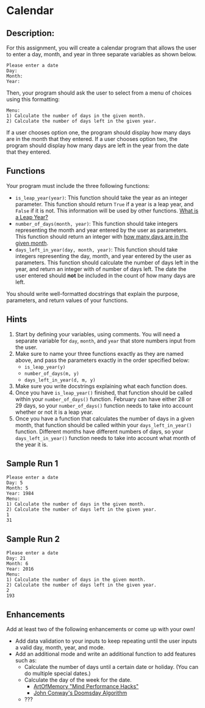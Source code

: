 # Calendar

## Description:
For this assignment, you will create a calendar program that allows the user to enter a day, month, and year in three separate variables as shown below.

```
Please enter a date
Day: 
Month: 
Year:
```

Then, your program should ask the user to select from a menu of choices using this formatting:

```
Menu:
1) Calculate the number of days in the given month.
2) Calculate the number of days left in the given year.
```
If a user chooses option one, the program should display how many days are in the month that they entered. If a user chooses option two, the program should display how many days are left in the year from the date that they entered.


## Functions

Your program must include the three following functions:

* `is_leap_year(year)`: This function should take the year as an integer parameter. This function should return `True` if a year is a leap year, and `False` if it is not. This information will be used by other functions. [What is a Leap Year?](https://www.timeanddate.com/date/leapyear.html)
* `number_of_days(month, year)`: This function should take integers representing the month and year entered by the user as parameters. This function should return an integer with [how many days are in the given month](https://www.timeanddate.com/calendar/months/).
* `days_left_in_year(day, month, year)`: This function should take integers representing the day, month, and year entered by the user as parameters. This function should calculate the number of days left in the year, and return an integer with of number of days left. The date the user entered should **not** be included in the count of how many days are left.

You should write well-formatted docstrings that explain the purpose, parameters, and return values of your functions.

## Hints

1. Start by defining your variables, using comments. You will need a separate variable for `day`, `month`, and `year` that store numbers input from the user.
2. Make sure to name your three functions exactly as they are named above, and pass the parameters exactly in the order specified below:
   * `is_leap_year(y)`
   * `number_of_days(m, y)`
   * `days_left_in_year(d, m, y)`
3. Make sure you write docstrings explaining what each function does.
4. Once you have `is_leap_year()` finished, that function should be called within your `number_of_days()` function. February can have either 28 or 29 days, so your `number_of_days()` function needs to take into account whether or not it is a leap year.
5. Once you have a function that calculates the number of days in a given month, that function should be called within your `days_left_in_year()` function. Different months have different numbers of days, so your `days_left_in_year()` function needs to take into account what month of the year it is.

## Sample Run 1
```
Please enter a date
Day: 5
Month: 5
Year: 1984
Menu:
1) Calculate the number of days in the given month.
2) Calculate the number of days left in the given year.
1
31
```


## Sample Run 2
```
Please enter a date
Day: 21
Month: 6
Year: 2016
Menu:
1) Calculate the number of days in the given month.
2) Calculate the number of days left in the given year.
2
193
```


## Enhancements
Add at least two of the following enhancements or come up with your own!
* Add data validation to your inputs to keep repeating until the user inputs a valid day, month, year, and mode.
* Add an additional mode and write an additional function to add features such as:
  * Calculate the number of days until a certain date or holiday. (You can do multiple special dates.)
  * Calculate the day of the week for the date. 
    * [ArtOfMemory "Mind Performance Hacks"](https://artofmemory.com/blog/how-to-calculate-the-day-of-the-week-4203.html)
    * [John Conway's Doomsday Algorithm](https://www.timeanddate.com/date/doomsday-weekday.html)
  * ???